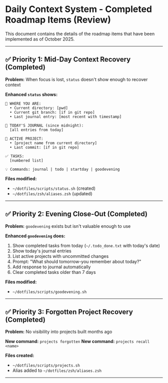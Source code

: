 # Daily Context System - Completed Roadmap Items (Review)

This document contains the details of the roadmap items that have been implemented as of October 2025.

---

## ✅ Priority 1: Mid-Day Context Recovery (Completed)
**Problem:** When focus is lost, `status` doesn't show enough to recover context

**Enhanced `status` shows:**
```
🧭 WHERE YOU ARE:
  • Current directory: [pwd]
  • Current git branch: [if in git repo]
  • Last journal entry: [most recent with timestamp]
  
📝 TODAY'S JOURNAL (since midnight):
  [all entries from today]
  
🚀 ACTIVE PROJECT:
  • [project name from current directory]
  • Last commit: [if in git repo]
  
✅ TASKS:
  [numbered list]
  
💡 Commands: journal | todo | startday | goodevening
```

**Files modified:**
- `~/dotfiles/scripts/status.sh` (created)
- `~/dotfiles/zsh/aliases.zsh` (updated)

---

## ✅ Priority 2: Evening Close-Out (Completed)
**Problem:** `goodevening` exists but isn't valuable enough to use

**Enhanced `goodevening` does:**
1. Show completed tasks from today (`~/.todo_done.txt` with today's date)
2. Show today's journal entries
3. List active projects with uncommitted changes
4. Prompt: "What should tomorrow-you remember about today?"
5. Add response to journal automatically
6. Clear completed tasks older than 7 days

**Files modified:**
- `~/dotfiles/scripts/goodevening.sh`

---

## ✅ Priority 3: Forgotten Project Recovery (Completed)
**Problem:** No visibility into projects built months ago

**New command:** `projects forgotten`
**New command:** `projects recall <name>`

**Files created:**
- `~/dotfiles/scripts/projects.sh`
- Alias added to `~/dotfiles/zsh/aliases.zsh`

---
